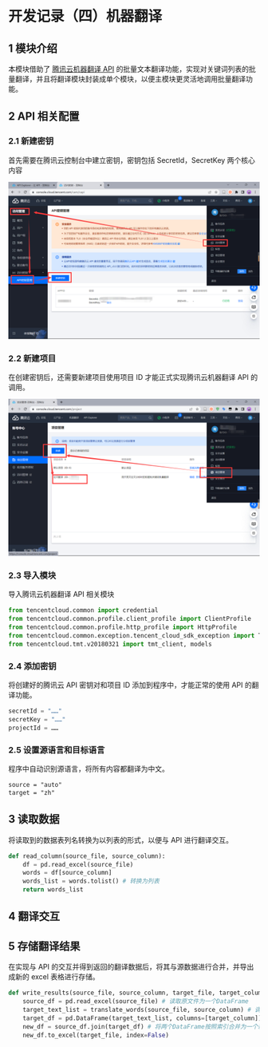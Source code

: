 # 开发记录（四）机器翻译



## 1 模块介绍

本模块借助了 [腾讯云机器翻译 API](https://cloud.tencent.com/document/api/551/15619) 的批量文本翻译功能，实现对关键词列表的批量翻译，并且将翻译模块封装成单个模块，以便主模块更灵活地调用批量翻译功能。



## 2 API 相关配置

### 2.1 新建密钥

首先需要在腾讯云控制台中建立密钥，密钥包括 SecretId，SecretKey 两个核心内容

![image-20230320172302614](./img/image-20230320172302614.png)

### 2.2 新建项目

在创建密钥后，还需要新建项目使用项目 ID 才能正式实现腾讯云机器翻译 API 的调用。

![image-20230531212451743](./img/image-20230531212451743.png)

### 2.3 导入模块

导入腾讯云机器翻译 API 相关模块

```python
from tencentcloud.common import credential
from tencentcloud.common.profile.client_profile import ClientProfile
from tencentcloud.common.profile.http_profile import HttpProfile
from tencentcloud.common.exception.tencent_cloud_sdk_exception import TencentCloudSDKException
from tencentcloud.tmt.v20180321 import tmt_client, models
```

### 2.4 添加密钥

将创建好的腾讯云 API 密钥对和项目 ID 添加到程序中，才能正常的使用 API 的翻译功能。

```python
secretId = "……"
secretKey = "……"
projectId = ……
```

### 2.5 设置源语言和目标语言

程序中自动识别源语言，将所有内容都翻译为中文。

```
source = "auto"
target = "zh"
```



## 3 读取数据

将读取到的数据表列名转换为以列表的形式，以便与 API 进行翻译交互。

```python
def read_column(source_file, source_column):
    df = pd.read_excel(source_file)
    words = df[source_column]
    words_list = words.tolist() # 转换为列表
    return words_list
```



## 4 翻译交互





## 5 存储翻译结果

在实现与 API 的交互并得到返回的翻译数据后，将其与源数据进行合并，并导出成新的 excel 表格进行存储。

```python
def write_results(source_file, source_column, target_file, target_column):
    source_df = pd.read_excel(source_file) # 读取原文件为一个DataFrame
    target_text_list = translate_words(source_file, source_column) # 调用翻译函数，返回一个list
    target_df = pd.DataFrame(target_text_list, columns=[target_column]) # 将list转换为一个DataFrame，并指定列名
    new_df = source_df.join(target_df) # 将两个DataFrame按照索引合并为一个新的DataFrame
    new_df.to_excel(target_file, index=False)
```

